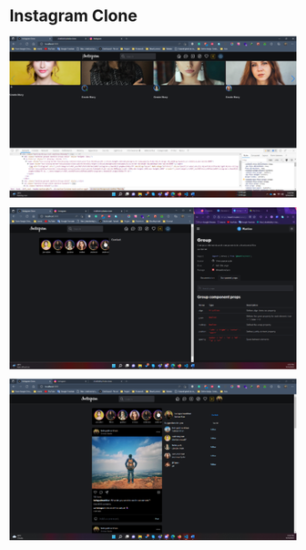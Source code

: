 # Instagram Clone


![1st Screenshot](src/assets/insta-1.png)

![2nd Screenshot](src/assets/insta-2.png)

![3rd Screenshot](src/assets/insta-3.png)

